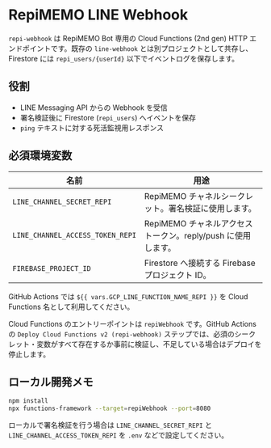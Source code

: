 # RepiMEMO LINE Webhook

`repi-webhook` は RepiMEMO Bot 専用の Cloud Functions (2nd gen) HTTP エンドポイントです。既存の `line-webhook` とは別プロジェクトとして共存し、Firestore には `repi_users/{userId}` 以下でイベントログを保存します。

## 役割
- LINE Messaging API からの Webhook を受信
- 署名検証後に Firestore (`repi_users`) へイベントを保存
- `ping` テキストに対する死活監視用レスポンス

## 必須環境変数
| 名前 | 用途 |
| --- | --- |
| `LINE_CHANNEL_SECRET_REPI` | RepiMEMO チャネルシークレット。署名検証に使用します。 |
| `LINE_CHANNEL_ACCESS_TOKEN_REPI` | RepiMEMO チャネルアクセストークン。reply/push に使用します。 |
| `FIREBASE_PROJECT_ID` | Firestore へ接続する Firebase プロジェクト ID。 |

GitHub Actions では `${{ vars.GCP_LINE_FUNCTION_NAME_REPI }}` を Cloud Functions 名として利用してください。

Cloud Functions のエントリーポイントは `repiWebhook` です。GitHub Actions の `Deploy Cloud Functions v2 (repi-webhook)` ステップでは、必須のシークレット・変数がすべて存在するか事前に検証し、不足している場合はデプロイを停止します。

## ローカル開発メモ
```bash
npm install
npx functions-framework --target=repiWebhook --port=8080
```
ローカルで署名検証を行う場合は `LINE_CHANNEL_SECRET_REPI` と `LINE_CHANNEL_ACCESS_TOKEN_REPI` を `.env` などで設定してください。
